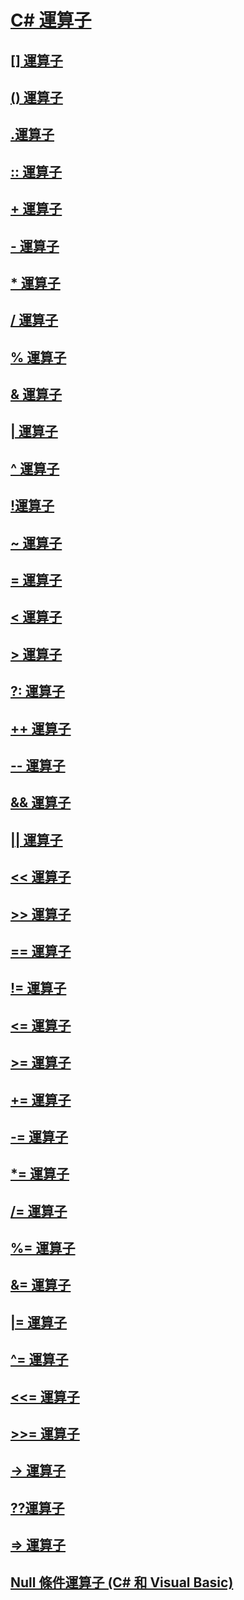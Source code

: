 # [C# 運算子](index.md)
## [[] 運算子](index-operator.md)
## [() 運算子](invocation-operator.md)
## [.運算子](member-access-operator.md)
## [:: 運算子](namespace-alias-qualifer.md)
## [+ 運算子](addition-operator.md)
## [- 運算子](subtraction-operator.md)
## [* 運算子](multiplication-operator.md)
## [/ 運算子](division-operator.md)
## [% 運算子](modulus-operator.md)
## [& 運算子](and-operator.md)
## [| 運算子](or-operator.md)
## [^ 運算子](xor-operator.md)
## [!運算子](logical-negation-operator.md)
## [~ 運算子](bitwise-complement-operator.md)
## [= 運算子](assignment-operator.md)
## [< 運算子](less-than-operator.md)
## [> 運算子](greater-than-operator.md)
## [?: 運算子](conditional-operator.md)
## [++ 運算子](increment-operator.md)
## [-- 運算子](decrement-operator.md)
## [&& 運算子](conditional-and-operator.md)
## [|| 運算子](conditional-or-operator.md)
## [<< 運算子](left-shift-operator.md)
## [>> 運算子](right-shift-operator.md)
## [== 運算子](equality-comparison-operator.md)
## [!= 運算子](not-equal-operator.md)
## [<= 運算子](less-than-equal-operator.md)
## [>= 運算子](greater-than-equal-operator.md)
## [+= 運算子](addition-assignment-operator.md)
## [-= 運算子](subtraction-assignment-operator.md)
## [*= 運算子](multiplication-assignment-operator.md)
## [/= 運算子](division-assignment-operator.md)
## [%= 運算子](modulus-assignment-operator.md)
## [&= 運算子](and-assignment-operator.md)
## [|= 運算子](or-assignment-operator.md)
## [^= 運算子](xor-assignment-operator.md)
## [<<= 運算子](left-shift-assignment-operator.md)
## [>>= 運算子](right-shift-assignment-operator.md)
## [-> 運算子](dereference-operator.md)
## [??運算子](null-conditional-operator.md)
## [=> 運算子](lambda-operator.md)
## [Null 條件運算子 (C# 和 Visual Basic)](null-conditional-operators.md)
